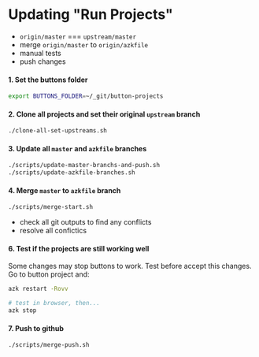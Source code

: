 # Updating "Run Projects"

- `origin/master` === `upstream/master`
- merge `origin/master` to `origin/azkfile`
- manual tests
- push changes

#### 1. Set the buttons folder

```sh
export BUTTONS_FOLDER=~/_git/button-projects
```

#### 2. Clone all projects and set their original `upstream` branch

```sh
./clone-all-set-upstreams.sh
```

#### 3. Update all `master` and `azkfile` branches

```sh
./scripts/update-master-branchs-and-push.sh
./scripts/update-azkfile-branches.sh
```

#### 4. Merge `master` to `azkfile` branch

```sh
./scripts/merge-start.sh
```

- check all git outputs to find any conflicts
- resolve all confictics

#### 6. Test if the projects are still working well

Some changes may stop buttons to work. Test before accept this changes.
Go to button project and:

```sh
azk restart -Rovv

# test in browser, then...
azk stop
```

#### 7. Push to github

```
./scripts/merge-push.sh
```
